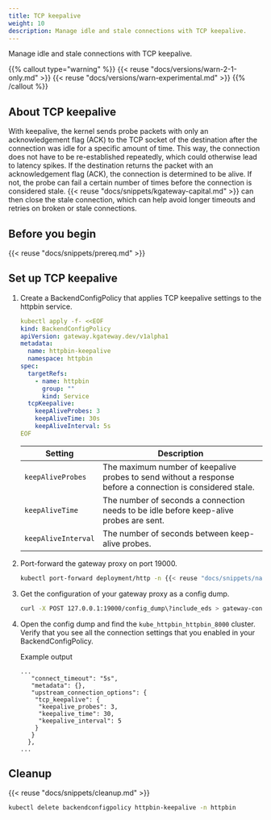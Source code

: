 ```yaml
---
title: TCP keepalive
weight: 10
description: Manage idle and stale connections with TCP keepalive. 
---
```


Manage idle and stale connections with TCP keepalive.

{{% callout type="warning" %}} 
{{< reuse "docs/versions/warn-2-1-only.md" >}} {{< reuse "docs/versions/warn-experimental.md" >}}
{{% /callout %}}

## About TCP keepalive

With keepalive, the kernel sends probe packets with only an acknowledgement flag (ACK) to the TCP socket of the destination after the connection was idle for a specific amount of time. This way, the connection does not have to be re-established repeatedly, which could otherwise lead to latency spikes. If the destination returns the packet with an acknowledgement flag (ACK), the connection is determined to be alive. If not, the probe can fail a certain number of times before the connection is considered stale. {{< reuse "docs/snippets/kgateway-capital.md" >}} can then close the stale connection, which can help avoid longer timeouts and retries on broken or stale connections.

## Before you begin

{{< reuse "docs/snippets/prereq.md" >}}

## Set up TCP keepalive

1. Create a BackendConfigPolicy that applies TCP keepalive settings to the httpbin service. 
   ```yaml 
   kubectl apply -f- <<EOF
   kind: BackendConfigPolicy
   apiVersion: gateway.kgateway.dev/v1alpha1
   metadata:
     name: httpbin-keepalive
     namespace: httpbin   
   spec:
     targetRefs:
       - name: httpbin
         group: ""
         kind: Service
     tcpKeepalive:
       keepAliveProbes: 3
       keepAliveTime: 30s
       keepAliveInterval: 5s
   EOF
   ```  
   
   | Setting | Description | 
   | -- | -- | 
   | `keepAliveProbes` | The maximum number of keepalive probes to send without a response before a connection is considered stale. | 
   | `keepAliveTime` | The number of seconds a connection needs to be idle before keep-alive probes are sent. |
   | `keepAliveInterval` | The number of seconds between keep-alive probes.  |  

2. Port-forward the gateway proxy on port 19000. 
   ```sh
   kubectl port-forward deployment/http -n {{< reuse "docs/snippets/namespace.md" >}} 19000
   ```
   
3. Get the configuration of your gateway proxy as a config dump. 
   ```sh
   curl -X POST 127.0.0.1:19000/config_dump\?include_eds > gateway-config.json
   ```
   
4. Open the config dump and find the `kube_httpbin_httpbin_8000` cluster. Verify that you see all the connection settings that you enabled in your BackendConfigPolicy. 
   
   Example output
   ```console {hl_lines=[5,6,7,8]}
   ...
      "connect_timeout": "5s",
      "metadata": {},
      "upstream_connection_options": {
       "tcp_keepalive": {
        "keepalive_probes": 3,
        "keepalive_time": 30,
        "keepalive_interval": 5
       }
      }
     },
   ...
   ```
    
## Cleanup

{{< reuse "docs/snippets/cleanup.md" >}}

```sh
kubectl delete backendconfigpolicy httpbin-keepalive -n httpbin
```
